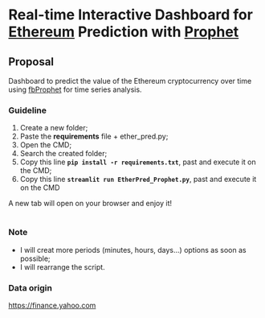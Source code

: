 # Real-time Interactive Dashboard for [Ethereum](https://ethereum.org/en/) Prediction with [Prophet](https://facebook.github.io/prophet/)


## Proposal

Dashboard to predict the value of the Ethereum cryptocurrency over time using [fbProphet](https://facebook.github.io/prophet/) for time series analysis.   

### Guideline 
 1. Create a new folder;
 2. Paste the **requirements** file + ether_pred.py;
 3. Open the CMD;
 4. Search the created folder;
 5. Copy this line **`pip install -r requirements.txt`**, past and execute it on the CMD;
 6. Copy this line **`streamlit run EtherPred_Prophet.py`**, past and execute it on the CMD

A new tab will open on your browser and enjoy it!   
#
### Note
 - I will creat more periods (minutes, hours, days...) options as soon as possible;
 - I will rearrange the script. 

### Data origin
https://finance.yahoo.com
